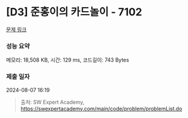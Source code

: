 # [D3] 준홍이의 카드놀이 - 7102 

[문제 링크](https://swexpertacademy.com/main/code/problem/problemDetail.do?contestProbId=AWkIlHWqBYcDFAXC) 

### 성능 요약

메모리: 18,508 KB, 시간: 129 ms, 코드길이: 743 Bytes

### 제출 일자

2024-08-07 16:19



> 출처: SW Expert Academy, https://swexpertacademy.com/main/code/problem/problemList.do